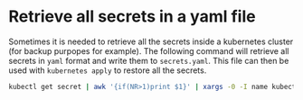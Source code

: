 # Retrieve all secrets in a yaml file

Sometimes it is needed to retrieve all the secrets inside a kubernetes cluster (for backup purpopes for example). The 
following command will retrieve all secrets in `yaml` format and write them to `secrets.yaml`. This file can then be used with
`kubernetes apply` to restore all the secrets.

```bash
kubectl get secret | awk '{if(NR>1)print $1}' | xargs -0 -I name kubectl get secret -o yaml > secrets.yaml
```
